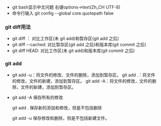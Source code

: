 * git bash显示中文问题 右键options->text(Zh_CH UTF-8)
* 命令行输入 git config --global core.quotepath false



### git diff用法

* git diff ： 对比工作区(未 git add)和暂存区(git add 之后)
* git diff --cached: 对比暂存区(git add 之后)和版本库(git commit 之后)
* git diff HEAD:  对比工作区(未 git add)和版本库(git commit 之后)

### git add

* git add -u：将文件的修改、文件的删除，添加到暂存区。
  git add .：将文件的修改，文件的新建，添加到暂存区。
  git add -A：将文件的修改，文件的删除，文件的新建，添加到暂存区。

* git add -A  保存所有的修改

  git add .   保存新的添加和修改，但是不包括删除

  git add -u  保存修改和删除，但是不包括新建文件。